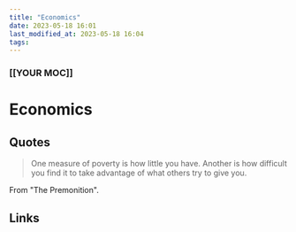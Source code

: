 ```yaml
---
title: "Economics"
date: 2023-05-18 16:01
last_modified_at: 2023-05-18 16:04
tags:
---
```


### [[YOUR MOC]]

# Economics

## Quotes

> One measure of poverty is how little you have. Another is how difficult you find it to take advantage of what others try to give you.

From "The Premonition".

## Links
